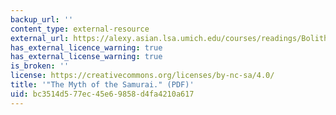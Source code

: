 ```yaml
---
backup_url: ''
content_type: external-resource
external_url: https://alexy.asian.lsa.umich.edu/courses/readings/Bolitho_Myth%20of%20the%20Samurai.pdf
has_external_licence_warning: true
has_external_license_warning: true
is_broken: ''
license: https://creativecommons.org/licenses/by-nc-sa/4.0/
title: '"The Myth of the Samurai." (PDF)'
uid: bc3514d5-77ec-45e6-9858-d4fa4210a617
---
```

